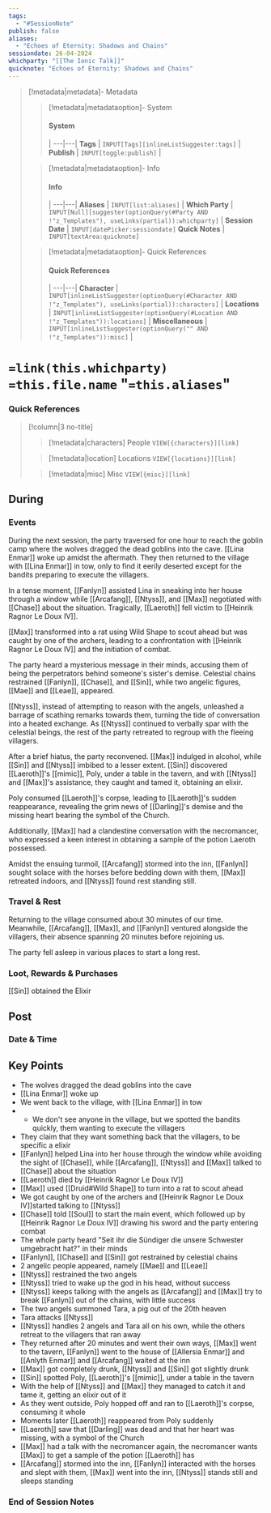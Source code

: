 ```yaml
---
tags:
  - "#SessionNote"
publish: false
aliases:
  - "Echoes of Eternity: Shadows and Chains"
sessiondate: 26-04-2024
whichparty: "[[The Ionic Talk]]"
quicknote: "Echoes of Eternity: Shadows and Chains"
---
```

> [!metadata|metadata]- Metadata 
>> [!metadata|metadataoption]- System
>> #### System
>>  |
>> ---|---|
> **Tags** | `INPUT[Tags][inlineListSuggester:tags]` |
> **Publish** | `INPUT[toggle:publish]` |
>
>> [!metadata|metadataoption]- Info
>> #### Info
>>  |
>> ---|---|
>> **Aliases** | `INPUT[list:aliases]` |
>> **Which Party** | `INPUT[Null][suggester(optionQuery(#Party AND !"z_Templates"), useLinks(partial)):whichparty]` |
>> **Session Date** | `INPUT[datePicker:sessiondate]`
>> **Quick Notes** |  `INPUT[textArea:quicknote]`
>
>> [!metadata|metadataoption]- Quick References
>> #### Quick References
>>  |
>> ---|---|
>> **Character** | `INPUT[inlineListSuggester(optionQuery(#Character AND !"z_Templates"), useLinks(partial)):characters]` |
>> **Locations** | `INPUT[inlineListSuggester(optionQuery(#Location AND !"z_Templates")):locations]` |
>> **Miscellaneous** | `INPUT[inlineListSuggester(optionQuery("" AND !"z_Templates")):misc]` |

#  `=link(this.whichparty)` `=this.file.name` "`=this.aliases`"
### Quick References

> [!column|3 no-title]
>> [!metadata|characters] People
>> `VIEW[{characters}][link]`
>
>> [!metadata|location] Locations
>> `VIEW[{locations}][link]`
>
>> [!metadata|misc] Misc
>> `VIEW[{misc}][link]`

## During
### Events

During the next session, the party traversed for one hour to reach the goblin camp where the wolves dragged the dead goblins into the cave. [[Lina Enmar]] woke up amidst the aftermath. They then returned to the village with [[Lina Enmar]] in tow, only to find it eerily deserted except for the bandits preparing to execute the villagers.

In a tense moment, [[Fanlyn]] assisted Lina in sneaking into her house through a window while [[Arcafang]], [[Ntyss]], and [[Max]] negotiated with [[Chase]] about the situation. Tragically, [[Laeroth]] fell victim to [[Heinrik Ragnor Le Doux IV]].

[[Max]] transformed into a rat using Wild Shape to scout ahead but was caught by one of the archers, leading to a confrontation with [[Heinrik Ragnor Le Doux IV]] and the initiation of combat.

The party heard a mysterious message in their minds, accusing them of being the perpetrators behind someone's sister's demise. Celestial chains restrained [[Fanlyn]], [[Chase]], and [[Sin]], while two angelic figures, [[Mae]] and [[Leae]], appeared.

[[Ntyss]], instead of attempting to reason with the angels, unleashed a barrage of scathing remarks towards them, turning the tide of conversation into a heated exchange. As [[Ntyss]] continued to verbally spar with the celestial beings, the rest of the party retreated to regroup with the fleeing villagers.

After a brief hiatus, the party reconvened. [[Max]] indulged in alcohol, while [[Sin]] and [[Ntyss]] imbibed to a lesser extent. [[Sin]] discovered [[Laeroth]]'s [[mimic]], Poly, under a table in the tavern, and with [[Ntyss]] and [[Max]]'s assistance, they caught and tamed it, obtaining an elixir.

Poly consumed [[Laeroth]]'s corpse, leading to [[Laeroth]]'s sudden reappearance, revealing the grim news of [[Darling]]'s demise and the missing heart bearing the symbol of the Church.

Additionally, [[Max]] had a clandestine conversation with the necromancer, who expressed a keen interest in obtaining a sample of the potion Laeroth possessed.

Amidst the ensuing turmoil, [[Arcafang]] stormed into the inn, [[Fanlyn]] sought solace with the horses before bedding down with them, [[Max]] retreated indoors, and [[Ntyss]] found rest standing still.

### Travel & Rest

Returning to the village consumed about 30 minutes of our time. Meanwhile, [[Arcafang]], [[Max]], and [[Fanlyn]] ventured alongside the villagers, their absence spanning 20 minutes before rejoining us.

The party fell asleep in various places to start a long rest.

### Loot, Rewards & Purchases

[[Sin]] obtained the Elixir

## Post
### Date & Time

## Key Points

- The wolves dragged the dead goblins into the cave 
- [[Lina Enmar]] woke up
- We went back to the village, with [[Lina Enmar]] in tow
- - We don't see anyone in the village, but we spotted the bandits quickly, them wanting to execute the villagers
- They claim that they want something back that the villagers, to be specific a elixir 
- [[Fanlyn]] helped Lina into her house through the window while avoiding the sight of [[Chase]], while [[Arcafang]], [[Ntyss]] and [[Max]] talked to [[Chase]] about the situation
- [[Laeroth]] died by [[Heinrik Ragnor Le Doux IV]] 
- [[Max]] used [[Druid#Wild Shape]] to turn into a rat to scout ahead
- We got caught by one of the archers and [[Heinrik Ragnor Le Doux IV]]started talking to [[Ntyss]] 
- [[Chase]] told [[Soul]] to start the main event, which followed up by [[Heinrik Ragnor Le Doux IV]]  drawing his sword and the party entering combat
- The whole party heard "Seit ihr die Sündiger die unsere Schwester umgebracht hat?" in their minds
- [[Fanlyn]], [[Chase]] and [[Sin]]  got restrained by celestial chains
- 2 angelic people appeared, namely [[Mae]] and [[Leae]]
- [[Ntyss]] restrained the two angels
- [[Ntyss]] tried to wake up the god in his head, without success
- [[Ntyss]] keeps talking with the angels as [[Arcafang]] and [[Max]] try to break [[Fanlyn]] out of the chains, with little success
- The two angels summoned Tara, a pig out of the 20th heaven
- Tara attacks [[Ntyss]] 
- [[Ntyss]] handles 2 angels and Tara all on his own, while the others retreat to the villagers that ran away 
- They returned after 20 minutes and went their own ways, [[Max]] went to the tavern, [[Fanlyn]] went to the house of [[Allersia Enmar]] and [[Anlyth Enmar]] and [[Arcafang]] waited at the inn
- [[Max]] got completely drunk, [[Ntyss]] and [[Sin]] got slightly drunk
- [[Sin]] spotted Poly, [[Laeroth]]'s [[mimic]], under a table in the tavern
- With the help of [[Ntyss]] and [[Max]] they managed to catch it and tame it, getting an elixir out of it
- As they went outside, Poly hopped off and ran to [[Laeroth]]'s corpse, consuming it whole 
- Moments later [[Laeroth]] reappeared from Poly suddenly
- [[Laeroth]] saw that [[Darling]] was dead and that her heart was missing, with a symbol of the Church
- [[Max]] had a talk with the necromancer again, the necromancer wants [[Max]]  to get a sample of the potion [[Laeroth]] has
- [[Arcafang]] stormed into the inn, [[Fanlyn]] interacted with the horses and slept with them, [[Max]] went into the inn, [[Ntyss]] stands still and sleeps standing
### End of Session Notes

